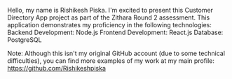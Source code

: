 Hello, my name is Rishikesh Piska. 
I'm excited to present this Customer Directory App project as part of the Zithara Round 2 assessment. 
This application demonstrates my proficiency in the following technologies:
Backend Development: Node.js
Frontend Development: React.js
Database: PostgreSQL

Note: Although this isn't my original GitHub account (due to some technical difficulties), you can find more examples of my work at my main profile: https://github.com/Rishikeshpiska
